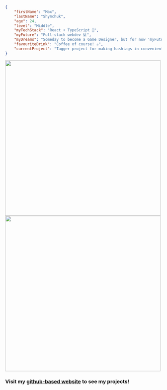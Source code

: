 ```json
{
    "firstName": "Max",
    "lastName": "Shymchuk",
    "age": 24,
    "level": "Middle",
    "myTechStack": "React + TypeScript 🚀",
    "myFuture": "Full-stack webdev 💻",
    "myDreams": "Someday to become a Game Designer, but for now 'myFuture' 😄",
    "favouriteDrink": "Coffee of course! ☕",
    "currentProject": "Tagger project for making hashtags in convenient way 💼"
}
```

<picture>
    <source
        srcset="https://github-readme-stats.vercel.app/api?username=maxshymchuk&show_icons=true&hide_border=true&icon_color=A00000&hide_title=true&disable_animations=true&theme=dark"
        media="(prefers-color-scheme: dark)"
    />
    <source
        srcset="https://github-readme-stats.vercel.app/api?username=maxshymchuk&show_icons=true&hide_border=true&icon_color=A00000&hide_title=true&disable_animations=true"
        media="(prefers-color-scheme: light), (prefers-color-scheme: no-preference)"
    />
    <img width="500" />
</picture>  

<br>

<picture>
    <source
        srcset="https://github-readme-streak-stats.herokuapp.com?user=maxshymchuk&hide_border=true&date_format=j%20M%5B%20Y%5D&disable_animations=true&stroke=FF0000&ring=A00000&fire=A00000&currStreakLabel=FFFFFF&theme=dark"
        media="(prefers-color-scheme: dark)"
    />
    <source
        srcset="https://github-readme-streak-stats.herokuapp.com?user=maxshymchuk&hide_border=true&date_format=j%20M%5B%20Y%5D&disable_animations=true&stroke=FF0000&ring=A00000&fire=A00000&currStreakLabel=FFFFFF"
        media="(prefers-color-scheme: light), (prefers-color-scheme: no-preference)"
    />
    <img width="500" />
</picture>

### Visit my [github-based website](https:/maxshymchuk.github.io/) to see my projects!
